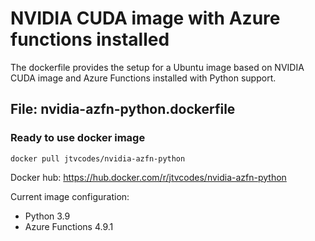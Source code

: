# NVIDIA CUDA image with Azure functions installed

The dockerfile provides the setup for a Ubuntu image based on NVIDIA CUDA image and Azure Functions installed with Python support. 

## File: nvidia-azfn-python.dockerfile
### Ready to use docker image
``` 
docker pull jtvcodes/nvidia-azfn-python
```
Docker hub: https://hub.docker.com/r/jtvcodes/nvidia-azfn-python

Current image configuration:
- Python 3.9
- Azure Functions 4.9.1

